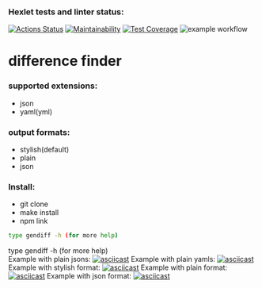 ### Hexlet tests and linter status:
[![Actions Status](https://github.com/pisarevdmitry/frontend-project-lvl2/workflows/hexlet-check/badge.svg)](https://github.com/pisarevdmitry/frontend-project-lvl2/actions)
[![Maintainability](https://api.codeclimate.com/v1/badges/811565fe90267e902edb/maintainability)](https://codeclimate.com/github/pisarevdmitry/frontend-project-lvl2/maintainability)
[![Test Coverage](https://api.codeclimate.com/v1/badges/811565fe90267e902edb/test_coverage)](https://codeclimate.com/github/pisarevdmitry/frontend-project-lvl2/test_coverage)
![example workflow](https://github.com/pisarevdmitry/frontend-project-lvl2/actions/workflows/main.yml/badge.svg) 
# difference finder
### supported extensions:
- json
- yaml(yml)

### output formats:
- stylish(default)
- plain
- json

### Install:
- git clone
- make install
- npm link
```sh
type gendiff -h (for more help)
```

type gendiff -h (for more help)  
Example with plain jsons: [![asciicast](https://asciinema.org/a/1T7tjJ8V0VF1aLFhrnARsR6Ui.svg)](https://asciinema.org/a/1T7tjJ8V0VF1aLFhrnARsR6Ui)
Example with plain yamls: [![asciicast](https://asciinema.org/a/t8hw8K1NQGQcLedOE7R3DAXyh.svg)](https://asciinema.org/a/t8hw8K1NQGQcLedOE7R3DAXyh)
Example with stylish format: [![asciicast](https://asciinema.org/a/yo2ZK5FfgNkugPinnPBqUnhfE.svg)](https://asciinema.org/a/yo2ZK5FfgNkugPinnPBqUnhfE)
Example with plain format: [![asciicast](https://asciinema.org/a/3qhpCAcqEC3uPTN7awzMttMmG.svg)](https://asciinema.org/a/3qhpCAcqEC3uPTN7awzMttMmG)
Example with json format: [![asciicast](https://asciinema.org/a/OBUhsVSn1LhnC3Fv60K166bMW.svg)](https://asciinema.org/a/OBUhsVSn1LhnC3Fv60K166bMW)